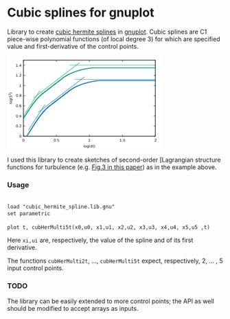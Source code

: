 # Cubic splines for gnuplot

Library to create [cubic hermite splines](https://en.wikipedia.org/wiki/Cubic_Hermite_spline) in [gnuplot](http://www.gnuplot.info/). Cubic splines are C1 piece-wise polynomial functions (of local degree 3) for which are specified value and first-derivative of the control points.

![Lagrangian Structure Function](example-lagrangian-structure-function.png)

I used this library to create sketches of second-order [Lagrangian structure functions for turbulence (e.g. [Fig.3 in this paper](https://pure.tue.nl/ws/files/3141669/Metis218551.pdf)) as in the example above.


### Usage 

```gnuplot

load "cubic_hermite_spline.lib.gnu"
set parametric

plot t, cubHerMulti5t(x0,u0, x1,u1, x2,u2, x3,u3, x4,u4, x5,u5 ,t)

```

Here `xi,ui` are, respectively, the value of the spline and of its first derivative.

The functions `cubHerMulti2t`, ..., `cubHerMulti5t` expect, respectively, 2, ... , 5 input control points.

### TODO 

The library can be easily extended to more control points; the API as well should be modified to accept arrays as inputs.

